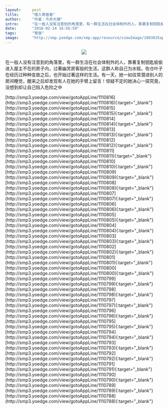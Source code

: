 ```yaml
---
layout:     post
title:      "擅入寄居者"
author:     "作者：今井大辅"
intro:      "在一般人没有注意到的角落里，有一群生活在社会体制外的人，靠著复制钥匙偷偷进入屋主不在的房子内，过著幽灵房客般的生活，这群人称自己为水蛭。佐仓叶子在经历过种种变故之后，也开始过著这样的生活。有一天，她一如往常潜进别人的房间睡觉，醒来之后却发现有人在她的手臂上留言！惊疑不定的她决心一探究竟，没想到却让自己陷入危险之中"
date:       "2018-02-14 16:56:59"
tags:       "寄居"
image:      "http://smp.yoedge.com/smp-app/resource/viewImage/1003835appline.png"
---
```

<div style="text-align: center">
<p><img src="http://smp.yoedge.com/smp-app/resource/viewImage/1003835appline.png"/></p>
</div>
<p class="post-meta">
<span>在一般人没有注意到的角落里，有一群生活在社会体制外的人，靠著复制钥匙偷偷进入屋主不在的房子内，过著幽灵房客般的生活，这群人称自己为水蛭。佐仓叶子在经历过种种变故之后，也开始过著这样的生活。有一天，她一如往常潜进别人的房间睡觉，醒来之后却发现有人在她的手臂上留言！惊疑不定的她决心一探究竟，没想到却让自己陷入危险之中</span>
</p>
[http://smp3.yoedge.com/view/gotoAppLine/1110816](http://smp3.yoedge.com/view/gotoAppLine/1110816){:target="_blank"}
[http://smp3.yoedge.com/view/gotoAppLine/1110815](http://smp3.yoedge.com/view/gotoAppLine/1110815){:target="_blank"}
[http://smp3.yoedge.com/view/gotoAppLine/1110814](http://smp3.yoedge.com/view/gotoAppLine/1110814){:target="_blank"}
[http://smp3.yoedge.com/view/gotoAppLine/1110813](http://smp3.yoedge.com/view/gotoAppLine/1110813){:target="_blank"}
[http://smp3.yoedge.com/view/gotoAppLine/1110812](http://smp3.yoedge.com/view/gotoAppLine/1110812){:target="_blank"}
[http://smp3.yoedge.com/view/gotoAppLine/1110811](http://smp3.yoedge.com/view/gotoAppLine/1110811){:target="_blank"}
[http://smp3.yoedge.com/view/gotoAppLine/1110810](http://smp3.yoedge.com/view/gotoAppLine/1110810){:target="_blank"}
[http://smp3.yoedge.com/view/gotoAppLine/1110809](http://smp3.yoedge.com/view/gotoAppLine/1110809){:target="_blank"}
[http://smp3.yoedge.com/view/gotoAppLine/1110808](http://smp3.yoedge.com/view/gotoAppLine/1110808){:target="_blank"}
[http://smp3.yoedge.com/view/gotoAppLine/1110807](http://smp3.yoedge.com/view/gotoAppLine/1110807){:target="_blank"}
[http://smp3.yoedge.com/view/gotoAppLine/1110806](http://smp3.yoedge.com/view/gotoAppLine/1110806){:target="_blank"}
[http://smp3.yoedge.com/view/gotoAppLine/1110805](http://smp3.yoedge.com/view/gotoAppLine/1110805){:target="_blank"}
[http://smp3.yoedge.com/view/gotoAppLine/1110804](http://smp3.yoedge.com/view/gotoAppLine/1110804){:target="_blank"}
[http://smp3.yoedge.com/view/gotoAppLine/1110803](http://smp3.yoedge.com/view/gotoAppLine/1110803){:target="_blank"}
[http://smp3.yoedge.com/view/gotoAppLine/1110802](http://smp3.yoedge.com/view/gotoAppLine/1110802){:target="_blank"}
[http://smp3.yoedge.com/view/gotoAppLine/1110801](http://smp3.yoedge.com/view/gotoAppLine/1110801){:target="_blank"}
[http://smp3.yoedge.com/view/gotoAppLine/1110800](http://smp3.yoedge.com/view/gotoAppLine/1110800){:target="_blank"}
[http://smp3.yoedge.com/view/gotoAppLine/1110799](http://smp3.yoedge.com/view/gotoAppLine/1110799){:target="_blank"}
[http://smp3.yoedge.com/view/gotoAppLine/1110798](http://smp3.yoedge.com/view/gotoAppLine/1110798){:target="_blank"}
[http://smp3.yoedge.com/view/gotoAppLine/1110797](http://smp3.yoedge.com/view/gotoAppLine/1110797){:target="_blank"}
[http://smp3.yoedge.com/view/gotoAppLine/1110796](http://smp3.yoedge.com/view/gotoAppLine/1110796){:target="_blank"}
[http://smp3.yoedge.com/view/gotoAppLine/1110795](http://smp3.yoedge.com/view/gotoAppLine/1110795){:target="_blank"}
[http://smp3.yoedge.com/view/gotoAppLine/1110794](http://smp3.yoedge.com/view/gotoAppLine/1110794){:target="_blank"}
[http://smp3.yoedge.com/view/gotoAppLine/1110793](http://smp3.yoedge.com/view/gotoAppLine/1110793){:target="_blank"}
[http://smp3.yoedge.com/view/gotoAppLine/1110792](http://smp3.yoedge.com/view/gotoAppLine/1110792){:target="_blank"}
[http://smp3.yoedge.com/view/gotoAppLine/1110791](http://smp3.yoedge.com/view/gotoAppLine/1110791){:target="_blank"}
[http://smp3.yoedge.com/view/gotoAppLine/1110790](http://smp3.yoedge.com/view/gotoAppLine/1110790){:target="_blank"}
[http://smp3.yoedge.com/view/gotoAppLine/1110789](http://smp3.yoedge.com/view/gotoAppLine/1110789){:target="_blank"}
[http://smp3.yoedge.com/view/gotoAppLine/1110788](http://smp3.yoedge.com/view/gotoAppLine/1110788){:target="_blank"}


